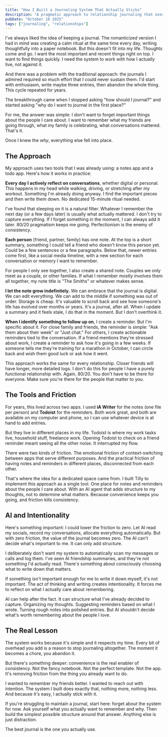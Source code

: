 ```yaml
---
title: "How I Built a Journaling System That Actually Sticks"
description: "A pragmatic approach to relationship journaling that overcomes motivation gaps through intentional design and minimal structure"
pubDate: "October 16 2025"
tags: ["journaling", "relationships"]
---
```


I've always liked the idea of keeping a journal. The romanticized version I had in mind was creating a calm ritual at the same time every day, writing thoughtfully into a paper notebook. But this doesn't fit into my life. Thoughts come and go. I want the most important and recent things right on top. I want to find things quickly. I need the system to work with how I actually live, not against it.

And there was a problem with the traditional approach: the journals I admired required so much effort that I could never sustain them. I'd start with enthusiasm, write maybe three entries, then abandon the whole thing. This cycle repeated for years.

The breakthrough came when I stopped asking "how should I journal?" and started asking "why do I want to journal in the first place?"

For me, the answer was simple: I don't want to forget important things about the people I care about. I want to remember what my friends are going through, what my family is celebrating, what conversations mattered. That's it.

Once I knew the _why_, everything else fell into place.

## The Approach

My approach uses two tools that I was already using: a notes app and a todo app. Here's how it works in practice:

**Every day I actively reflect on conversations**, whether digital or personal. This happens in my head while walking, driving, or stretching after my workout. Something I'm already doing anyway. I find the important pieces and then write them down. No dedicated 15-minute ritual needed.

I've found that sleeping on it is a natural filter. Whatever I remember the next day (or a few days later) is usually what actually mattered. I don't try to capture everything. If I forget something in the moment, I can always add it later. 80/20 pragmatism keeps me going. Perfectionism is the enemy of consistency.

**Each person** (friend, partner, family) has one note. At the top is a short summary, something I could tell a friend who doesn't know this person yet. Could be a few sentences or a few paragraphs. Below that, newer entries come first, like a social media timeline, with a new section for each conversation or memory I want to remember.

For people I only see together, I also create a shared note. Couples we only meet as a couple, or other families. If what I remember mostly involves them all together, my note title is "The Smiths" or whatever makes sense.

**I let the note grow indefinitely.** We can embrace that the journal is digital. We can edit everything. We can add to the middle if something was out of order. Storage is cheap. It's valuable to scroll back and see how someone's life has evolved over months or years. It's a journal, after all. When I update a summary and it feels stale, I do that in the moment. But I don't overthink it.

**When I identify something to follow up on**, I create a reminder. But I'm specific about it. For close family and friends, the reminder is simple: "Ask them about their week" or "Just chat." For others, I create actionable reminders tied to the conversation. If a friend mentions they're stressed about work, I create a reminder to ask how it's going in a few weeks. If someone tells me they're training for a marathon in October, I can circle back and wish them good luck or ask how it went.

This approach works the same for every relationship. Closer friends will have longer, more detailed logs. I don't do this for people I have a purely functional relationship with. Again, 80/20. You don't have to be there for everyone. Make sure you're there for the people that matter to you.

## The Tools and Friction

For years, this lived across two apps. I used **iA Writer** for the notes (one file per person) and **Todoist** for the reminders. Both work great, and both are available on my computer and phone, so I can use whatever device is at hand to add entries.

But they live in different places in my life. Todoist is where my work tasks live, household stuff, freelance work. Opening Todoist to check on a friend reminder meant seeing all the other noise. It interrupted my flow.

There were two kinds of friction. The emotional friction of context-switching between apps that serve different purposes. And the practical friction of having notes and reminders in different places, disconnected from each other.

That's where the idea for a dedicated space came from. I built Tilly to implement this approach as a single tool. One place for notes and reminders about the people I care about. With an AI agent that adds structure to my thoughts, not to determine what matters. Because convenience keeps you going, and friction kills consistency.

## AI and Intentionality

Here's something important: I could lower the friction to zero. Let AI read my socials, record my conversations, allocate everything automatically. But with zero friction, the value of the journal becomes zero. The AI can't decide what's important to me. It can only add structure.

I deliberately don't want my system to automatically scan my messages or calls and log them. I've seen AI friendship summaries, and they're not something I'd actually read. There's something about consciously choosing what to write down that matters.

If something isn't important enough for me to write it down myself, it's not important. The act of thinking and writing creates intentionality. It forces me to reflect on what I actually care about remembering.

AI can help after the fact. It can structure what I've already decided to capture. Organizing my thoughts. Suggesting reminders based on what I wrote. Turning rough notes into polished entries. But AI shouldn't decide what's worth remembering about the people I love.

## The Real Lesson

The system works because it's simple and it respects my time. Every bit of overhead you add is a reason to stop journaling altogether. The moment it becomes a chore, you abandon it.

But there's something deeper: convenience is the real enabler of consistency. Not the fancy notebook. Not the perfect template. Not the app. It's removing friction from the thing you already want to do.

I wanted to remember my friends better. I wanted to reach out with intention. The system I built does exactly that, nothing more, nothing less. And because it's easy, I actually stick with it.

If you're struggling to maintain a journal, start here: forget about the system for now. Ask yourself what you actually want to remember and why. Then build the simplest possible structure around that answer. Anything else is just distraction.

The best journal is the one you actually use.
